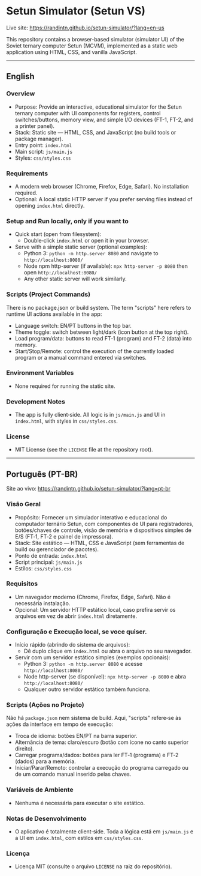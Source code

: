 # Setun Simulator (Setun VS)

Live site: https://randintn.github.io/setun-simulator/?lang=en-us

This repository contains a browser-based simulator (simulator UI) of the Soviet ternary computer Setun (MCVM), implemented as a static web application using HTML, CSS, and vanilla JavaScript.

---

## English

### Overview
- Purpose: Provide an interactive, educational simulator for the Setun ternary computer with UI components for registers, control switches/buttons, memory view, and simple I/O devices (FT-1, FT-2, and a printer panel).
- Stack: Static site — HTML, CSS, and JavaScript (no build tools or package manager).
- Entry point: `index.html`
- Main script: `js/main.js`
- Styles: `css/styles.css`

### Requirements
- A modern web browser (Chrome, Firefox, Edge, Safari). No installation required.
- Optional: A local static HTTP server if you prefer serving files instead of opening `index.html` directly.

### Setup and Run locally, only if you want to
- Quick start (open from filesystem):
  - Double‑click `index.html` or open it in your browser.
- Serve with a simple static server (optional examples):
  - Python 3: `python -m http.server 8080` and navigate to `http://localhost:8080/`
  - Node npm http-server (if available): `npx http-server -p 8080` then open `http://localhost:8080/`
  - Any other static server will work similarly.

### Scripts (Project Commands)
There is no package.json or build system. The term "scripts" here refers to runtime UI actions available in the app:
- Language switch: EN/PT buttons in the top bar.
- Theme toggle: switch between light/dark (icon button at the top right).
- Load program/data: buttons to read FT‑1 (program) and FT‑2 (data) into memory.
- Start/Stop/Remote: control the execution of the currently loaded program or a manual command entered via switches.

### Environment Variables
- None required for running the static site.

### Development Notes
- The app is fully client‑side. All logic is in `js/main.js` and UI in `index.html`, with styles in `css/styles.css`.

### License
- MIT License (see the `LICENSE` file at the repository root).

---

## Português (PT-BR)
Site ao vivo: https://randintn.github.io/setun-simulator/?lang=pt-br

### Visão Geral
- Propósito: Fornecer um simulador interativo e educacional do computador ternário Setun, com componentes de UI para registradores, botões/chaves de controle, visão de memória e dispositivos simples de E/S (FT‑1, FT‑2 e painel de impressora).
- Stack: Site estático — HTML, CSS e JavaScript (sem ferramentas de build ou gerenciador de pacotes).
- Ponto de entrada: `index.html`
- Script principal: `js/main.js`
- Estilos: `css/styles.css`

### Requisitos
- Um navegador moderno (Chrome, Firefox, Edge, Safari). Não é necessária instalação.
- Opcional: Um servidor HTTP estático local, caso prefira servir os arquivos em vez de abrir `index.html` diretamente.

### Configuração e Execução local, se voce quiser.
- Início rápido (abrindo do sistema de arquivos):
  - Dê duplo clique em `index.html` ou abra o arquivo no seu navegador.
- Servir com um servidor estático simples (exemplos opcionais):
  - Python 3: `python -m http.server 8080` e acesse `http://localhost:8080/`
  - Node http-server (se disponível): `npx http-server -p 8080` e abra `http://localhost:8080/`
  - Qualquer outro servidor estático também funciona.

### Scripts (Ações no Projeto)
Não há `package.json` nem sistema de build. Aqui, "scripts" refere‑se às ações da interface em tempo de execução:
- Troca de idioma: botões EN/PT na barra superior.
- Alternância de tema: claro/escuro (botão com ícone no canto superior direito).
- Carregar programa/dados: botões para ler FT‑1 (programa) e FT‑2 (dados) para a memória.
- Iniciar/Parar/Remoto: controlar a execução do programa carregado ou de um comando manual inserido pelas chaves.

### Variáveis de Ambiente
- Nenhuma é necessária para executar o site estático.

### Notas de Desenvolvimento
- O aplicativo é totalmente client‑side. Toda a lógica está em `js/main.js` e a UI em `index.html`, com estilos em `css/styles.css`.

### Licença
- Licença MIT (consulte o arquivo `LICENSE` na raiz do repositório).
